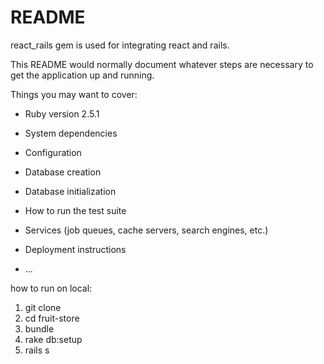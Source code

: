 # README

react_rails gem is used for integrating react and rails.

This README would normally document whatever steps are necessary to get the
application up and running.

Things you may want to cover:

* Ruby version 2.5.1

* System dependencies

* Configuration

* Database creation

* Database initialization

* How to run the test suite

* Services (job queues, cache servers, search engines, etc.)

* Deployment instructions

* ...

how to run on local:
1. git clone
2. cd fruit-store
3. bundle
4. rake db:setup
5. rails s